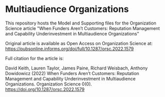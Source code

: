 # Multiaudience Organizations
This repository hosts the Model and Supporting files for the Organization Science article "When Funders Aren’t Customers: Reputation Management and Capability Underinvestment in Multiaudience Organizations"

Original article is available as Open Access on Organization Science at: https://pubsonline.informs.org/doi/full/10.1287/orsc.2022.1579

Full citation for the article is:

David Keith, Lauren Taylor, James Paine, Richard Weisbach, Anthony Dowidowicz (2022) When Funders Aren’t Customers: Reputation Management and Capability Underinvestment in Multiaudience Organizations. Organization Science 0(0).
https://doi.org/10.1287/orsc.2022.1579

